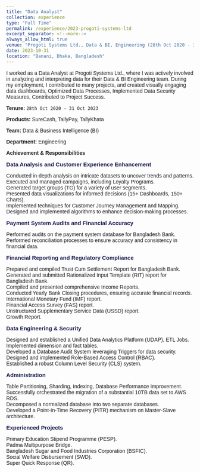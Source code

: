 ```yaml
---
title: "Data Analyst"
collection: experience
type: "Full Time"
permalink: /experience/2023-progoti-systems-ltd
excerpt_separator: <!--more-->
always_allow_html: true
venue: "Progoti Systems Ltd., Data & BI, Engineering (28th Oct 2020 - 31 Oct 2023)"
date: 2023-10-31
location: "Banani, Dhaka, Bangladesh"
---
```


I worked as a Data Analyst at Progoti Systems Ltd., where I was actively involved in analyzing and interpreting data for their Data & BI Engineering team. During my employment, I contributed to many projects, and created visually engaging data dashboards, Optimized Data Processes, Implemented Data Security Measures, Contributed to Project Success.

**Tenure:** `28th Oct 2020 - 31 Oct 2023`

**Products:** SureCash, TallyPay, TallyKhata

**Team:** Data & Business Intelligence (BI)

**Department:** Engineering

**Achievement & Responsibilities**

<head>
<style>
    body {
      font-family: Arial, sans-serif;
    }
    div {
      margin-bottom: 10px;
    }
    ul {
      list-style-type: none;
      padding: 0;
    }
    .li {
        font-size: 14px !important;; 
        padding: 0;
        margin: 0;
        /* color: red; */
    }
    .section {
        font-weight: bold;
        font-size: 15px; 
        color: #1a1a4f;
        padding: 0;
        margin: 0 ;
    }
  </style>
</head>
<body>

<div>
  <strong class="section">Data Analysis and Customer Experience Enhancement</strong>
  <ul>
    <li class="li">Conducted in-depth analysis on intricate datasets to uncover trends and patterns.</li>
    <li class="li">Executed and managed campaigns, including Loyalty Programs.</li>
    <li class="li">Generated target groups (TG) for a variety of user segments.</li>
    <li class="li">Presented data visualizations for informed decisions (15+ Dashboards, 150+ Charts).</li>
    <li class="li">Implemented techniques for Customer Journey Management and Mapping.</li>
    <li class="li">Designed and implemented algorithms to enhance decision-making processes.</li>
  </ul>
</div>

<div>
  <strong class="section">Payment System Audits and Financial Accuracy</strong>
  <ul>
    <li>Performed audits on the payment system database for Bangladesh Bank.</li>
    <li>Performed reconciliation processes to ensure accuracy and consistency in financial data.</li>
  </ul>
</div>

<div>
  <strong class="section">Financial Reporting and Regulatory Compliance</strong>
  <ul>
    <li>Prepared and compiled Trust Cum Settlement Report for Bangladesh Bank.</li>
    <li>Generated and submitted Rationalized Input Template (RIT) report for Bangladesh Bank.</li>
    <li>Compiled and presented comprehensive Income Reports.</li>
    <li>Conducted Yearly Bank Closing procedures, ensuring accurate financial records.</li>
    <li>International Monetary Fund (IMF) report.</li>
    <li>Financial Access Survey (FAS) report.</li>
    <li>Unstructured Supplementary Service Data (USSD) report.</li>
    <li>Growth Report.</li>
  </ul>
</div>

<div>
  <strong class="section">Data Engineering & Security</strong>
  <ul>
    <li>Designed and established a Unified Data Analytics Platform (UDAP), ETL Jobs.</li>
    <li>Implemented dimension and fact tables.</li>
    <li>Developed a Database Audit System leveraging Triggers for data security.</li>
    <li>Designed and implemented Role-Based Access Control (RBAC).</li>
    <li>Established a robust Column Level Security (CLS) system.</li>
  </ul>
</div>

<div>
  <strong class="section">Administration</strong>
  <ul>
    <li>Table Partitioning, Sharding, Indexing, Database Performance Improvement.</li>
    <li>Successfully orchestrated the migration of a substantial 10TB data set to AWS RDS.</li>
    <li>Decomposed a normalized database into two separate databases.</li>
    <li>Developed a Point-In-Time Recovery (PITR) mechanism on Master-Slave architecture.</li>
  </ul>
</div>

<div>
  <strong class="section">Experienced Projects</strong>
  <ul>
    <li>Primary Education Stipend Programme (PESP).</li>
    <li>Padma Multipurpose Bridge.</li>
    <li>Bangladesh Sugar and Food Industries Corporation (BSFIC).</li>
    <li>Social Welfare Disbursement (SWD).</li>
    <li>Super Quick Response (QR).</li>
  </ul>
</div>

</body>

